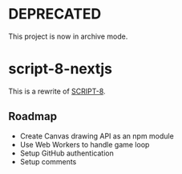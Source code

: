 # DEPRECATED

This project is now in archive mode.

# script-8-nextjs

This is a rewrite of [SCRIPT-8](https://script-8.github.io).

## Roadmap

- Create Canvas drawing API as an npm module
- Use Web Workers to handle game loop
- Setup GitHub authentication
- Setup comments


